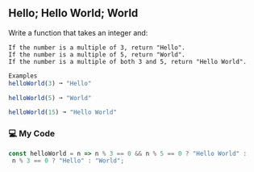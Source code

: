 ## Hello; Hello World; World

Write a function that takes an integer and:
```
If the number is a multiple of 3, return "Hello".
If the number is a multiple of 5, return "World".
If the number is a multiple of both 3 and 5, return "Hello World".
```
```js
Examples
helloWorld(3) ➞ "Hello"

helloWorld(5) ➞ "World"

helloWorld(15) ➞ "Hello World"
```
### :computer: My Code
```js
const helloWorld = n => n % 3 == 0 && n % 5 == 0 ? "Hello World" :
 n % 3 == 0 ? "Hello" : "World";

```

